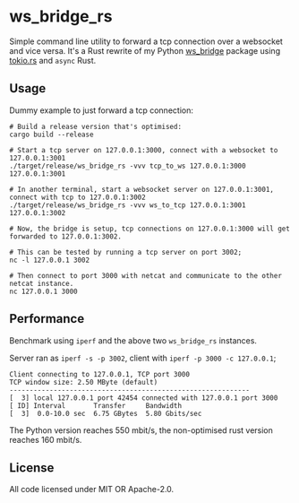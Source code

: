 ws_bridge_rs
============

Simple command line utility to forward a tcp connection over a websocket and vice versa. It's a Rust
rewrite of my Python [ws_bridge](https://github.com/iwanders/ws_bridge_py) package using
[tokio.rs](https://tokio.rs/) and `async` Rust.

Usage
-----

Dummy example to just forward a tcp connection:

```
# Build a release version that's optimised:
cargo build --release

# Start a tcp server on 127.0.0.1:3000, connect with a websocket to 127.0.0.1:3001
./target/release/ws_bridge_rs -vvv tcp_to_ws 127.0.0.1:3000 127.0.0.1:3001

# In another terminal, start a websocket server on 127.0.0.1:3001, connect with tcp to 127.0.0.1:3002
./target/release/ws_bridge_rs -vvv ws_to_tcp 127.0.0.1:3001 127.0.0.1:3002

# Now, the bridge is setup, tcp connections on 127.0.0.1:3000 will get forwarded to 127.0.0.1:3002.

# This can be tested by running a tcp server on port 3002;
nc -l 127.0.0.1 3002

# Then connect to port 3000 with netcat and communicate to the other netcat instance.
nc 127.0.0.1 3000
```

Performance
-----------
Benchmark using `iperf` and the above two `ws_bridge_rs` instances.

Server ran as `iperf -s -p 3002`, client with `iperf -p 3000 -c 127.0.0.1`;
```
Client connecting to 127.0.0.1, TCP port 3000
TCP window size: 2.50 MByte (default)
------------------------------------------------------------
[  3] local 127.0.0.1 port 42454 connected with 127.0.0.1 port 3000
[ ID] Interval       Transfer     Bandwidth
[  3]  0.0-10.0 sec  6.75 GBytes  5.80 Gbits/sec
```

The Python version reaches 550 mbit/s, the non-optimised rust version reaches 160 mbit/s.


License
------
All code licensed under MIT OR Apache-2.0.
